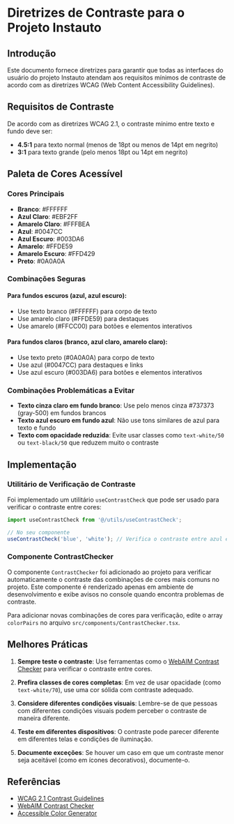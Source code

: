 # Diretrizes de Contraste para o Projeto Instauto

## Introdução

Este documento fornece diretrizes para garantir que todas as interfaces do usuário do projeto Instauto atendam aos requisitos mínimos de contraste de acordo com as diretrizes WCAG (Web Content Accessibility Guidelines).

## Requisitos de Contraste

De acordo com as diretrizes WCAG 2.1, o contraste mínimo entre texto e fundo deve ser:

- **4.5:1** para texto normal (menos de 18pt ou menos de 14pt em negrito)
- **3:1** para texto grande (pelo menos 18pt ou 14pt em negrito)

## Paleta de Cores Acessível

### Cores Principais

- **Branco**: #FFFFFF
- **Azul Claro**: #EBF2FF
- **Amarelo Claro**: #FFFBEA
- **Azul**: #0047CC
- **Azul Escuro**: #003DA6
- **Amarelo**: #FFDE59
- **Amarelo Escuro**: #FFD429
- **Preto**: #0A0A0A

### Combinações Seguras

#### Para fundos escuros (azul, azul escuro):
- Use texto branco (#FFFFFF) para corpo de texto
- Use amarelo claro (#FFDE59) para destaques
- Use amarelo (#FFCC00) para botões e elementos interativos

#### Para fundos claros (branco, azul claro, amarelo claro):
- Use texto preto (#0A0A0A) para corpo de texto
- Use azul (#0047CC) para destaques e links
- Use azul escuro (#003DA6) para botões e elementos interativos

### Combinações Problemáticas a Evitar

- **Texto cinza claro em fundo branco**: Use pelo menos cinza #737373 (gray-500) em fundos brancos
- **Texto azul escuro em fundo azul**: Não use tons similares de azul para texto e fundo
- **Texto com opacidade reduzida**: Evite usar classes como `text-white/50` ou `text-black/50` que reduzem muito o contraste

## Implementação

### Utilitário de Verificação de Contraste

Foi implementado um utilitário `useContrastCheck` que pode ser usado para verificar o contraste entre cores:

```typescript
import useContrastCheck from '@/utils/useContrastCheck';

// No seu componente
useContrastCheck('blue', 'white'); // Verifica o contraste entre azul e branco
```

### Componente ContrastChecker

O componente `ContrastChecker` foi adicionado ao projeto para verificar automaticamente o contraste das combinações de cores mais comuns no projeto. Este componente é renderizado apenas em ambiente de desenvolvimento e exibe avisos no console quando encontra problemas de contraste.

Para adicionar novas combinações de cores para verificação, edite o array `colorPairs` no arquivo `src/components/ContrastChecker.tsx`.

## Melhores Práticas

1. **Sempre teste o contraste**: Use ferramentas como o [WebAIM Contrast Checker](https://webaim.org/resources/contrastchecker/) para verificar o contraste entre cores.

2. **Prefira classes de cores completas**: Em vez de usar opacidade (como `text-white/70`), use uma cor sólida com contraste adequado.

3. **Considere diferentes condições visuais**: Lembre-se de que pessoas com diferentes condições visuais podem perceber o contraste de maneira diferente.

4. **Teste em diferentes dispositivos**: O contraste pode parecer diferente em diferentes telas e condições de iluminação.

5. **Documente exceções**: Se houver um caso em que um contraste menor seja aceitável (como em ícones decorativos), documente-o.

## Referências

- [WCAG 2.1 Contrast Guidelines](https://www.w3.org/WAI/WCAG21/Understanding/contrast-minimum.html)
- [WebAIM Contrast Checker](https://webaim.org/resources/contrastchecker/)
- [Accessible Color Generator](https://learnui.design/tools/accessible-color-generator.html) 